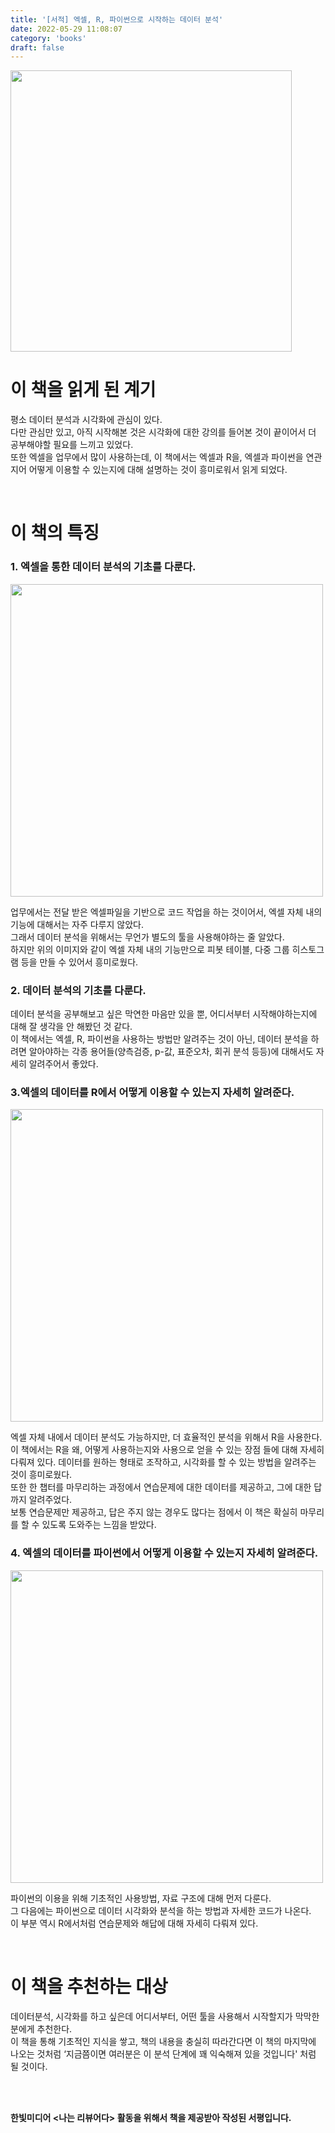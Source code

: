 ```yaml
---
title: '[서적] 엑셀, R, 파이썬으로 시작하는 데이터 분석'
date: 2022-05-29 11:08:07
category: 'books'
draft: false
---
```


<img src="https://user-images.githubusercontent.com/79896443/170849105-fb7768ae-f8f8-4ddd-81c7-e70de6c0f783.png" width="450">

# 이 책을 읽게 된 계기

평소 데이터 분석과 시각화에 관심이 있다.  
다만 관심만 있고, 아직 시작해본 것은 시각화에 대한 강의를 들어본 것이 끝이어서 더 공부해야할 필요를 느끼고 있었다.  
또한 엑셀을 업무에서 많이 사용하는데, 이 책에서는 엑셀과 R을, 엑셀과 파이썬을 연관지어 어떻게 이용할 수 있는지에 대해 설명하는 것이 흥미로워서 읽게 되었다.

<br/>

# 이 책의 특징

### 1. 엑셀을 통한 데이터 분석의 기초를 다룬다.

<img src=https://user-images.githubusercontent.com/79896443/170849084-5d35d469-7388-4cc8-a307-2f9c8f4e7c9f.jpg width=500>

업무에서는 전달 받은 엑셀파일을 기반으로 코드 작업을 하는 것이어서, 엑셀 자체 내의 기능에 대해서는 자주 다루지 않았다.  
그래서 데이터 분석을 위해서는 무언가 별도의 툴을 사용해야하는 줄 알았다.  
하지만 위의 이미지와 같이 엑셀 자체 내의 기능만으로 피봇 테이블, 다중 그룹 히스토그램 등을 만들 수 있어서 흥미로웠다.

### 2. 데이터 분석의 기초를 다룬다.

데이터 분석을 공부해보고 싶은 막연한 마음만 있을 뿐, 어디서부터 시작해야하는지에 대해 잘 생각을 안 해봤던 것 같다.  
이 책에서는 엑셀, R, 파이썬을 사용하는 방법만 알려주는 것이 아닌, 데이터 분석을 하려면 알아야하는 각종 용어들(양측검증, p-값, 표준오차, 회귀 분석 등등)에 대해서도 자세히 알려주어서 좋았다.  


### 3.엑셀의 데이터를 R에서 어떻게 이용할 수 있는지 자세히 알려준다.

<img src=https://user-images.githubusercontent.com/79896443/170849082-a35a3caf-0025-4696-8943-45b09f2e4db7.jpg width=500>

엑셀 자체 내에서 데이터 분석도 가능하지만, 더 효율적인 분석을 위해서 R을 사용한다.  
이 책에서는 R을 왜, 어떻게 사용하는지와 사용으로 얻을 수 있는 장점 들에 대해 자세히 다뤄져 있다.
데이터를 원하는 형태로 조작하고, 시각화를 할 수 있는 방법을 알려주는 것이 흥미로웠다.  
또한 한 챕터를 마무리하는 과정에서 연습문제에 대한 데이터를 제공하고, 그에 대한 답까지 알려주었다.  
보통 연습문제만 제공하고, 답은 주지 않는 경우도 많다는 점에서 이 책은 확실히 마무리를 할 수 있도록 도와주는 느낌을 받았다.  


### 4. 엑셀의 데이터를 파이썬에서 어떻게 이용할 수 있는지 자세히 알려준다.

<img src=https://user-images.githubusercontent.com/79896443/170849172-dea4afd3-769a-4e8d-b3fc-caed9ac951bc.jpg width=500>

파이썬의 이용을 위해 기초적인 사용방법, 자료 구조에 대해 먼저 다룬다.  
그 다음에는  파이썬으로 데이터 시각화와 분석을 하는 방법과 자세한 코드가 나온다.  
이 부분 역시 R에서처럼 연습문제와 해답에 대해 자세히 다뤄져 있다.

<br/>

# 이 책을 추천하는 대상

데이터분석, 시각화를 하고 싶은데 어디서부터, 어떤 툴을 사용해서 시작할지가 막막한 분에게 추천한다.  
이 책을 통해 기초적인 지식을 쌓고, 책의 내용을 충실히 따라간다면 이 책의 마지막에 나오는 것처럼 ‘지금쯤이면 여러분은 이 분석 단계에 꽤 익숙해져 있을 것입니다' 처럼 될 것이다.


<br/>
<br/>

**한빛미디어 <나는 리뷰어다> 활동을 위해서 책을 제공받아 작성된 서평입니다.**